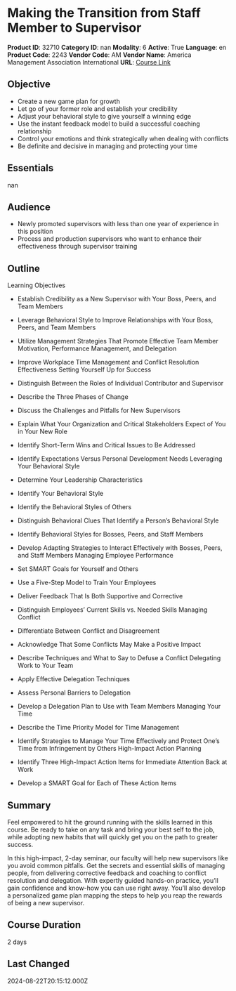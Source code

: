 # Making the Transition from Staff Member to Supervisor

**Product ID**: 32710
**Category ID**: nan
**Modality**: 6
**Active**: True
**Language**: en
**Product Code**: 2243
**Vendor Code**: AM
**Vendor Name**: America Management Association International
**URL**: [Course Link](https://www.fastlaneus.com/course/amai-2243)

## Objective
- Create a new game plan for growth
- Let go of your former role and establish your credibility
- Adjust your behavioral style to give yourself a winning edge
- Use the instant feedback model to build a successful coaching relationship
- Control your emotions and think strategically when dealing with conflicts
- Be definite and decisive in managing and protecting your time

## Essentials
nan

## Audience
- Newly promoted supervisors with less than one year of experience in this position
- Process and production supervisors who want to enhance their effectiveness through supervisor training

## Outline
Learning Objectives


- Establish Credibility as a New Supervisor with Your Boss, Peers, and Team Members
- Leverage Behavioral Style to Improve Relationships with Your Boss, Peers, and Team Members
- Utilize Management Strategies That Promote Effective Team Member Motivation, Performance Management, and Delegation
- Improve Workplace Time Management and Conflict Resolution Effectiveness
Setting Yourself Up for Success


- Distinguish Between the Roles of Individual Contributor and Supervisor
- Describe the Three Phases of Change
- Discuss the Challenges and Pitfalls for New Supervisors
- Explain What Your Organization and Critical Stakeholders Expect of You in Your New Role
- Identify Short-Term Wins and Critical Issues to Be Addressed
- Identify Expectations Versus Personal Development Needs
Leveraging Your Behavioral Style


- Determine Your Leadership Characteristics
- Identify Your Behavioral Style
- Identify the Behavioral Styles of Others
- Distinguish Behavioral Clues That Identify a Person’s Behavioral Style
- Identify Behavioral Styles for Bosses, Peers, and Staff Members
- Develop Adapting Strategies to Interact Effectively with Bosses, Peers, and Staff Members
Managing Employee Performance


- Set SMART Goals for Yourself and Others
- Use a Five-Step Model to Train Your Employees
- Deliver Feedback That Is Both Supportive and Corrective
- Distinguish Employees’ Current Skills vs. Needed Skills
Managing Conflict


- Differentiate Between Conflict and Disagreement
- Acknowledge That Some Conflicts May Make a Positive Impact
- Describe Techniques and What to Say to Defuse a Conflict
Delegating Work to Your Team


- Apply Effective Delegation Techniques
- Assess Personal Barriers to Delegation
- Develop a Delegation Plan to Use with Team Members
Managing Your Time


- Describe the Time Priority Model for Time Management
- Identify Strategies to Manage Your Time Effectively and Protect One’s Time from Infringement by Others
High-Impact Action Planning


- Identify Three High-Impact Action Items for Immediate Attention Back at Work
- Develop a SMART Goal for Each of These Action Items

## Summary
Feel empowered to hit the ground running with the skills learned in this course. Be ready to take on any task and bring your best self to the job, while adopting new habits that will quickly get you on the path to greater success.

In this high-impact, 2-day seminar, our faculty will help new supervisors like you avoid common pitfalls. Get the secrets and essential skills of managing people, from delivering corrective feedback and coaching to conflict resolution and delegation. With expertly guided hands-on practice, you’ll gain confidence and know-how you can use right away. You’ll also develop a personalized game plan mapping the steps to help you reap the rewards of being a new supervisor.

## Course Duration
2 days

## Last Changed
2024-08-22T20:15:12.000Z
